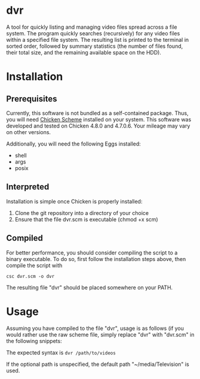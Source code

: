 dvr
===

A tool for quickly listing and managing video files spread across a file system. The program quickly searches (recursively) for any video files within a specified file system. The resulting list is printed to the terminal in sorted order, followed by summary statistics (the number of files found, their total size, and the remaining available space on the HDD).

Installation
============

Prerequisites
-------------

Currently, this software is not bundled as a self-contained package. Thus, you will need [Chicken Scheme](http://www.call-cc.org/) installed on your system. This software was developed and tested on Chicken 4.8.0 and 4.7.0.6. Your mileage may vary on other versions. 

Additionally, you will need the following Eggs installed:
* shell
* args
* posix

Interpreted
-----------
Installation is simple once Chicken is properly installed:

1. Clone the git repository into a directory of your choice
2. Ensure that the file dvr.scm is executable (chmod +x scm)

Compiled
--------
For better performance, you should consider compiling the script to a binary executable. To do so, first follow the installation steps above, then compile the script with

`csc dvr.scm -o dvr`

The resulting file "dvr" should be placed somewhere on your PATH.

Usage
=====
Assuming you have compiled to the file "dvr", usage is as follows (if you would rather use the raw scheme file, simply replace "dvr" with "dvr.scm" in the following snippets:

The expected syntax is `dvr /path/to/videos`

If the optional path is unspecified, the default path "~/media/Television" is used.
